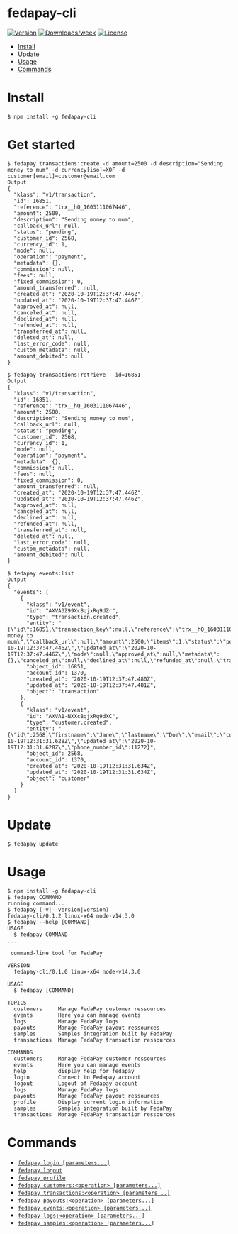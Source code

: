 fedapay-cli
===========

[![Version](https://img.shields.io/npm/v/fedapay-cli.svg)](https://npmjs.org/package/fedapay-cli)
[![Downloads/week](https://img.shields.io/npm/dw/fedapay-cli.svg)](https://npmjs.org/package/fedapay-cli)
[![License](https://img.shields.io/npm/l/fedapay-cli.svg)](https://github.com/fedapay/fedapay-cli/blob/master/package.json)

<!-- toc -->
* [Install](#install)
* [Update](#update)
* [Usage](#usage)
* [Commands](#commands)
<!-- tocstop -->

# Install
```
$ npm install -g fedapay-cli
```

# Get started
```
$ fedapay transactions:create -d amount=2500 -d description="Sending money to mum" -d currency[iso]=XOF -d customer[email]=customer@email.com 
Output
{
  "klass": "v1/transaction",
  "id": 16851,
  "reference": "trx__hQ_1603111067446",
  "amount": 2500,
  "description": "Sending money to mum",
  "callback_url": null,
  "status": "pending",
  "customer_id": 2568,
  "currency_id": 1,
  "mode": null,
  "operation": "payment",
  "metadata": {},
  "commission": null,
  "fees": null,
  "fixed_commission": 0,
  "amount_transferred": null,
  "created_at": "2020-10-19T12:37:47.446Z",
  "updated_at": "2020-10-19T12:37:47.446Z",
  "approved_at": null,
  "canceled_at": null,
  "declined_at": null,
  "refunded_at": null,
  "transferred_at": null,
  "deleted_at": null,
  "last_error_code": null,
  "custom_metadata": null,
  "amount_debited": null
}

$ fedapay transactions:retrieve --id=16851
Output
{
  "klass": "v1/transaction",
  "id": 16851,
  "reference": "trx__hQ_1603111067446",
  "amount": 2500,
  "description": "Sending money to mum",
  "callback_url": null,
  "status": "pending",
  "customer_id": 2568,
  "currency_id": 1,
  "mode": null,
  "operation": "payment",
  "metadata": {},
  "commission": null,
  "fees": null,
  "fixed_commission": 0,
  "amount_transferred": null,
  "created_at": "2020-10-19T12:37:47.446Z",
  "updated_at": "2020-10-19T12:37:47.446Z",
  "approved_at": null,
  "canceled_at": null,
  "declined_at": null,
  "refunded_at": null,
  "transferred_at": null,
  "deleted_at": null,
  "last_error_code": null,
  "custom_metadata": null,
  "amount_debited": null
}

$ fedapay events:list 
Output
{
  "events": [
    {
      "klass": "v1/event",
      "id": "AXVA3Z99XcBqjxRq9dZr",
      "type": "transaction.created",
      "entity": "{\"id\":16851,\"transaction_key\":null,\"reference\":\"trx__hQ_1603111067446\",\"description\":\"Sending money to mum\",\"callback_url\":null,\"amount\":2500,\"items\":1,\"status\":\"pending\",\"currency_id\":1,\"customer_id\":2568,\"deleted_at\":null,\"created_at\":\"2020-10-19T12:37:47.446Z\",\"updated_at\":\"2020-10-19T12:37:47.446Z\",\"mode\":null,\"approved_at\":null,\"metadata\":{},\"canceled_at\":null,\"declined_at\":null,\"refunded_at\":null,\"transferred_at\":null,\"commission\":null,\"fees\":null,\"amount_transferred\":null,\"operation\":\"payment\",\"fixed_commission\":0,\"last_error_code\":null,\"last_error_message\":null,\"custom_metadata\":null,\"page_id\":null,\"amount_debited\":null,\"approved_partially_refunded_at\":null,\"transferred_partially_refunded_at\":null,\"lock_transfer\":false,\"receipt_url\":null}",
      "object_id": 16851,
      "account_id": 1370,
      "created_at": "2020-10-19T12:37:47.480Z",
      "updated_at": "2020-10-19T12:37:47.481Z",
      "object": "transaction"
    },
    {
      "klass": "v1/event",
      "id": "AXVA1-NXXcBqjxRq9dXC",
      "type": "customer.created",
      "entity": "{\"id\":2568,\"firstname\":\"Jane\",\"lastname\":\"Doe\",\"email\":\"customer@email.com\",\"account_id\":1370,\"deleted_at\":null,\"created_at\":\"2020-10-19T12:31:31.628Z\",\"updated_at\":\"2020-10-19T12:31:31.628Z\",\"phone_number_id\":11272}",
      "object_id": 2568,
      "account_id": 1370,
      "created_at": "2020-10-19T12:31:31.634Z",
      "updated_at": "2020-10-19T12:31:31.634Z",
      "object": "customer"
    }
  ]
}
```

# Update
```
$ fedapay update
```

# Usage
<!-- usage -->
```sh-session
$ npm install -g fedapay-cli
$ fedapay COMMAND
running command...
$ fedapay (-v|--version|version)
fedapay-cli/0.1.2 linux-x64 node-v14.3.0
$ fedapay --help [COMMAND]
USAGE
  $ fedapay COMMAND
...
```
<!-- usagestop -->
```
 command-line tool for FedaPay

VERSION
  fedapay-cli/0.1.0 linux-x64 node-v14.3.0

USAGE
  $ fedapay [COMMAND]

TOPICS
  customers     Manage FedaPay customer ressources
  events        Here you can manage events
  logs          Manage FedaPay logs
  payouts       Manage FedaPay payout ressources
  samples       Samples integration built by FedaPay
  transactions  Manage FedaPay transaction ressources

COMMANDS
  customers     Manage FedaPay customer ressources
  events        Here you can manage events
  help          display help for fedapay
  login         Connect to Fedapay account
  logout        Logout of Fedapay account
  logs          Manage FedaPay logs
  payouts       Manage FedaPay payout ressources
  profile       Display current login information
  samples       Samples integration built by FedaPay
  transactions  Manage FedaPay transaction ressources
```

# Commands
* [`fedapay login [parameters...]`](https://github.com/fedapay/fedapay-cli/blob/master/docs/login.md)
* [`fedapay logout`](https://github.com/fedapay/fedapay-cli/blob/master/docs/logout.md)
* [`fedapay profile`](https://github.com/fedapay/fedapay-cli/blob/master/docs/profile.md)
* [`fedapay customers:<operation> [parameters...]`](https://github.com/fedapay/fedapay-cli/blob/master/docs/customers.md)
* [`fedapay transactions:<operation> [parameters...]`](https://github.com/fedapay/fedapay-cli/blob/master/docs/transactions.md)
* [`fedapay payouts:<operation> [parameters...]`](https://github.com/fedapay/fedapay-cli/blob/master/docs/payouts.md)
* [`fedapay events:<operation> [parameters...]`](https://github.com/fedapay/fedapay-cli/blob/master/docs/events.md)
* [`fedapay logs:<operation> [parameters...]`](https://github.com/fedapay/fedapay-cli/blob/master/docs/logs.md)
* [`fedapay samples:<operation> [parameters...]`](https://github.com/fedapay/fedapay-cli/blob/master/docs/samples.md)
